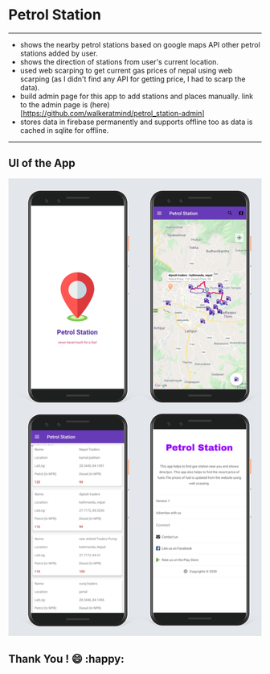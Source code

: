 # Petrol Station

------

- shows the nearby petrol stations based on google maps API other petrol stations added by user.
- shows the direction of stations from user's current location.
- used web scarping to get current gas prices of nepal using web scarping (as I didn't find any API for getting price, I had to scarp the data). 
- build admin page for this app to add stations and places manually. link to the admin page is (here)[https://github.com/walkeratmind/petrol_station-admin]
- stores data in firebase permanently and supports offline too as data is cached in sqlite for offline.

---

## UI of the App

![](assets/petrol_station_ui.png)

## Thank You ! :smile: :happy:

